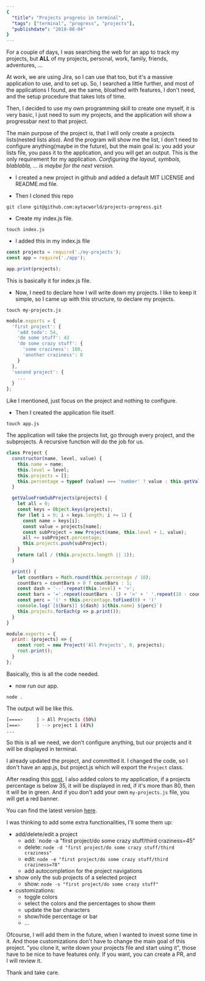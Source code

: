 ```yaml
---
{
  "title": "Projects progress in terminal",
  "tags": ["terminal", "progress", "projects"],
  "publishdate": "2018-08-04"
}
---
```


For a couple of days, I was searching the web for an app to track my projects, but __ALL__ of my projects, personal, work, family, friends, adventures, ...

At work, we are using Jira, so I can use that too, but it's a massive application to use, and to set up. So, I searched a little further, and most of the applications I found, are the same, bloathed with features, I don't need, and the setup procedure that takes lots of time.

Then, I decided to use my own programming skill to create one myself, it is very basic, I just need to sum my projects, and the application will show a progressbar next to that project.

The main purpose of the project is, that I will only create a projects lists(nested lists also). And the program will show me the list, I don't need to configure anything(maybe in the future), but the main goal is: you add your lists file, you pass it to the application, and you will get an output. This is the only requirement for my application. _Configuring the layout, symbols, blablabla, ... is maybe for the next version._

- I created a new project in github and added a default MIT LICENSE and README.md file.

- Then I cloned this repo

`git clone git@github.com:aytacworld/projects-progress.git`

- Create my index.js file.

`touch index.js`

- I added this in my index.js file

```js
const projects = require('./my-projects');
const app = require('./app');

app.print(projects);
```

This is basically it for index.js file.

- Now, I need to declare how I will write down my projects. I like to keep it simple, so I came up with this structure, to declare my projects.

`touch my-projects.js`

```js
module.exports = {
  'first project': {
    'add todo': 54,
    'do some stuff': 43
    'do some crazy stuff': {
      'some craziness': 100,
      'another craziness': 0
    }
  },
  'second project': {
    ...
  }
};
```

Like I mentioned, just focus on the project and nothing to configure.

- Then I created the application file itself.

`touch app.js`

The application will take the projects list, go through every project, and the subprojects. A recursive function will do the job for us.

```js
class Project {
  constructor(name, level, value) {
    this.name = name;
    this.level = level;
    this.projects = [];
    this.percentage = typeof (value) === 'number' ? value : this.getValueFromSubProjects(value);
  }

  getValueFromSubProjects(projects) {
    let all = 0;
    const keys = Object.keys(projects);
    for (let i = 0; i < keys.length; i += 1) {
      const name = keys[i];
      const value = projects[name];
      const subProject = new Project(name, this.level + 1, value);
      all += subProject.percentage;
      this.projects.push(subProject);
    }
    return (all / (this.projects.length || 1));
  }

  print() {
    let countBars = Math.round(this.percentage / 10);
    countBars = countBars > 0 ? countBars : 1;
    const dash = '--'.repeat(this.level) + '>';
    const bars = '='.repeat(countBars - 1) + '>' + ' '.repeat(10 - countBars);
    const perc = '(' + this.percentage.toFixed(0) + ')'
    console.log(`[${bars}] ${dash} ${this.name} ${perc}`)
    this.projects.forEach(p => p.print());
  }
}

module.exports = {
  print: (projects) => {
    const root = new Project('All Projects', 0, projects);
    root.print();
  }
};
```

Basically, this is all the code needed.

- now run our app.

`node .`

The output will be like this.

```sh
[====>     ] > All Projects (50%)
[===>      ] --> project 1 (43%)
...
```

So this is all we need, we don't configure anything, but our projects and it will be displayed in terminal.

I already updated the project, and committed it. I changed the code, so I don't have an app.js, but project.js which will export the `Project` class.

After reading this [post](https://ourcodeworld.com/articles/read/298/how-to-show-colorful-messages-in-the-console-in-node-js), I also added colors to my application, if a projects percentage is below 35, it will be displayed in red, if it's more than 80, then it will be in green. And if you don't add your own `my-projects.js` file, you will get a red banner.

You can find the latest version [here](https://github.com/aytacworld/projects-progress).

I was thinking to add some extra functionalities, I'll some them up:
- add/delete/edit a project
    - add: `node -a "first project/do some crazy stuff/third craziness=45"
    - delete: `node -d "first project/do some crazy stuff/third craziness"`
    - edit: `node -e "first project/do some crazy stuff/third craziness=78"`
    - add autocompletion for the project navigations
- show only the sub projects of a selected project
    - show: `node -s "first project/do some crazy stuff"`
- customizations:
    - toggle colors
    - select the colors and the percentages to show them
    - update the bar characters
    - show/hide percentage or bar
    - ...

Ofcourse, I will add them in the future, when I wanted to invest some time in it.
And those customizations don't have to change the main goal of this project. "you clone it, write down your projects file and start using it", those have to be nice to have features only.
If you want, you can create a PR, and I will review it.

Thank and take care.